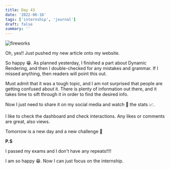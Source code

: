 ```yaml
---
title: Day 43
date: '2022-06-16'
tags: ['internship', 'journal']
draft: false
summary: ''
---
```


![fireworks](https://media.giphy.com/media/26tOZ42Mg6pbTUPHW/giphy.gif)

Oh, yes!! Just pushed my new article onto my website.

So happy 😁. As planned yesterday, I finished a part about Dynamic Rendering, and then I double-checked for any mistakes and grammar. If I missed anything, then readers will point this out.

Must admit that it was a tough topic, and I am not surprised that people are getting confused about it. There is plenty of information out there, and it takes time to sift through it in order to find the desired info.

Now I just need to share it on my social media and watch 👀 the stats 📈.

I like to check the dashboard and check interactions. Any likes or comments are great, also views.

Tomorrow is a new day and a new challenge 💪

**P.S**

I passed my exams and I don't have any repeats!!!!

I am so happy 😁. Now I can just focus on the internship.
